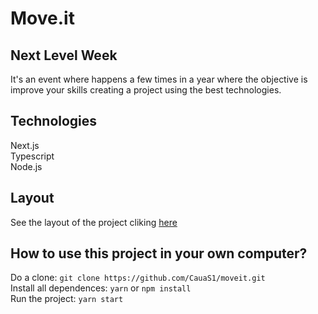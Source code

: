 # Move.it

## Next Level Week
It's an event where happens a few times in a year where the objective is improve your skills creating a project using the best technologies.

## Technologies
Next.js <br>
Typescript <br>
Node.js

## Layout 
See the layout of the project cliking <a href="https://www.figma.com/file/ge20pu3ofMOKoliUyKx1Nl/?viewer=1&node-id=160:2761">here</a>

## How to use this project in your own computer?
Do a clone: `git clone https://github.com/CauaS1/moveit.git` <br>
Install all dependences: `yarn` or `npm install` <br>
Run the project: `yarn start`

